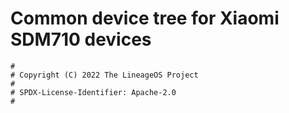 # Common device tree for Xiaomi SDM710 devices

```
#
# Copyright (C) 2022 The LineageOS Project
#
# SPDX-License-Identifier: Apache-2.0
#
```
